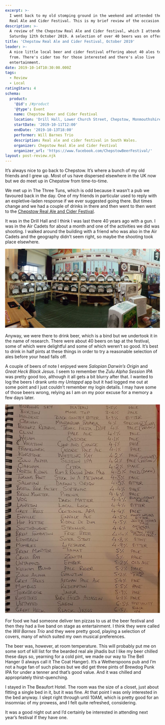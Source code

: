 ```yaml
---
excerpt: >-
  I went back to my old stomping ground in the weekend and attended the Chepstow
  Real Ale and Cider Festival. This is my brief review of the occasion.
description: >-
  A review of the Chepstow Real Ale and Cider festival, which I attended on
  Saturday 12th October 2019. A selection of over 40 beers was on offer.
title: 'Chepstow Real Ale and Cider Festival, October 2019'
leader: >-
  A nice little local beer and cider festival offering about 40 ales to choose
  from. There's cider too for those interested and there's also live
  entertainment.
date: 2019-10-14T10:30:00.000Z
tags:
  - Review
  - Local
ratingStars: 4
schema:
  product:
    '@id': /#product
    '@type': Event
    name: Chepstow Beer and Cider Festival
    location: 'Drill Hall, Lower Church Street, Chepstow, Monmouthshire NP16 5HJ'
    startDate: '2019-10-11T12:00'
    endDate: '2019-10-13T18:00'
    performer: Will Barnes Trio
    description: Real ale and cider festival in South Wales.
    organizer: Chepstow Real Ale and Cider Festival
    organizer_url: 'https://www.facebook.com/ChepstowBeerFestival/'
layout: post-review.njk
---
```

 

It’s always nice to go back to Chepstow. It’s where a bunch of my old friends and I grew up. Most of us have dispersed elsewhere in the UK now but we do meet up in Chepstow from time-to-time.

We met up in The Three Tuns, which is odd because it wasn’t a pub we favoured back in the day. One of my friends in particular used to reply with an expletive-laden response if we ever suggested going there. But times change and we had a couple of drinks in there and then went to then went to the [Chepstow Real Ale and Cider Festival](https://www.facebook.com/ChepstowBeerFestival/ "Facebook page for the festival.").

It was in the Drill Hall and I think I was last there 40 years ago with a gun. I was in the Air Cadets for about a month and one of the activities we did was shooting. I walked around the building with a friend who was also in the Air Cadets and the geography didn’t seem right, so maybe the shooting took place elsewhere.

![Chepstow Real Ale and Cider Festival bar area.](/assets/images/posts/2019/10/2019-10-14-chepstow-beer-festival-bar.jpg "@itemprop=image")

Anyway, we were there to drink beer, which is a bind but we undertook it in the name of research. There were about 40 beers on tap at the festival, some of which were delightful and some of which weren’t so good. It’s best to drink in half pints at these things in order to try a reasonable selection of ales before your head falls off.

A couple of beers of note I enjoyed were _Salopian Darwin’s Origin_ and _Great Heck Black Jesus_. I seem to remember the _Zulu Alpha Session IPA_ was pretty good too, although it all gets a bit blurry after that. I wanted to log the beers I drank unto my _Untappd_ app but it had logged me out at some point and I just couldn’t remember my login details. I may have some of those beers wrong, relying as I am on my poor excuse for a memory a few days later.

![Chepstow Real Ale and Cider Festival - list of beers.](/assets/images/posts/2019/10/2019-10-14-chepstow-beer-festival-list.jpg "class=s50 right|@itemprop=image")

For food we had someone deliver ten pizzas to us at the beer festival and then they had a live band on stage as entertainment. I think they were called the _Will Barnes Trio_ and they were pretty good, playing a selection of covers, many of which suited my own musical preferences.

The beer was, however, at room temperature. This will probably put me on some sort of kill list for the bearded real ale jihadis but I like my beer chilled these days so, yearning for a cold pint, we made our way to The Bell Hanger (I always call it The Coat Hanger). It’s a Wetherspoons pub and I’m not a huge fan of such places but we did get three pints of Brewdog Punk IPA for under a tenner and that’s good value. And it was chilled and appropriately thirst-quenching.

I stayed in The Beaufort Hotel. The room was the size of a closet, just about fitting a single bed in it, but it was fine. At that point I was only interested in the bed anyway. I slept right through until 10AM, which is pretty good for an insomniac of my prowess, and I felt quite refreshed, considering.

It was a good night out and I’d certainly be interested in attending next year’s festival if they have one.

 

